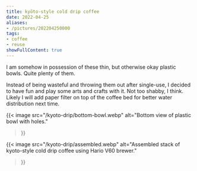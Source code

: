 ```yaml
---
title: kyōto-style cold drip coffee
date: 2022-04-25
aliases:
- /pictures/202204250000
tags:
- coffee
- reuse
showFullContent: true
---
```


I am somehow in possession of these thin, but otherwise okay plastic bowls.
Quite plenty of them.

Instead of being wasteful and throwing them out after single-use, I decided to have fun and play some arts and crafts with it.
Not too shabby, I think.
Likely I will add paper filter on top of the coffee bed for better water distribution next time.

{{<
  image
  src="/kyoto-drip/bottom-bowl.webp"
  alt="Bottom view of plastic bowl with holes."
>}}

{{<
  image
  src="/kyoto-drip/assembled.webp"
  alt="Assembled stack of kyoto-style cold drip coffee using Hario V60 brewer."
>}}